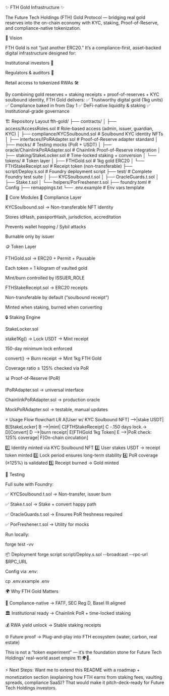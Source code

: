 ✨ FTH Gold Infrastructure ✨

The Future Tech Holdings (FTH) Gold Protocol — bridging real gold reserves into the on-chain economy with KYC, staking, Proof-of-Reserve, and compliance-native tokenization.

🚀 Vision

FTH Gold is not “just another ERC20.” It’s a compliance-first, asset-backed digital infrastructure designed for:

Institutional investors 🏦

Regulators & auditors 📑

Retail access to tokenized RWAs 🛠️

By combining gold reserves + staking receipts + proof-of-reserves + KYC soulbound identity, FTH Gold delivers:
✅ Trustworthy digital gold (1kg units)
✅ Compliance baked in from Day 1
✅ DeFi-native liquidity & staking
✅ Institutional-grade governance

🏗 Repository Layout
fth-gold/
├── contracts/
│   ├── access/AccessRoles.sol          # Role-based access (admin, issuer, guardian, KYC)
│   ├── compliance/KYCSoulbound.sol     # Soulbound KYC identity NFTs
│   ├── interfaces/IPoRAdapter.sol      # Proof-of-Reserve adapter standard
│   ├── mocks/                          # Testing mocks (PoR + USDT)
│   ├── oracle/ChainlinkPoRAdapter.sol  # Chainlink Proof-of-Reserve integration
│   ├── staking/StakeLocker.sol         # Time-locked staking + conversion
│   └── tokens/                         # Token layer
│       ├── FTHGold.sol                 # 1kg gold ERC20
│       └── FTHStakeReceipt.sol         # Receipt token (non-transferable)
├── script/Deploy.s.sol                 # Foundry deployment script
├── test/                               # Complete Foundry test suite
│   ├── KYCSoulbound.t.sol
│   ├── OracleGuards.t.sol
│   ├── Stake.t.sol
│   └── helpers/PorFreshener.t.sol
├── foundry.toml                        # Config
├── remappings.txt
└── .env.example                        # Env vars template

🔑 Core Modules
👤 Compliance Layer

KYCSoulbound.sol → Non-transferable NFT identity

Stores idHash, passportHash, jurisdiction, accreditation

Prevents wallet hopping / Sybil attacks

Burnable only by issuer

🪙 Token Layer

FTHGold.sol → ERC20 + Permit + Pausable

Each token = 1 kilogram of vaulted gold

Mint/burn controlled by ISSUER_ROLE

FTHStakeReceipt.sol → ERC20 receipts

Non-transferable by default (“soulbound receipt”)

Minted when staking, burned when converting

🔒 Staking Engine

StakeLocker.sol

stake1Kg() → Lock USDT → Mint receipt

150-day minimum lock enforced

convert() → Burn receipt → Mint 1kg FTH Gold

Coverage ratio ≥ 125% checked via PoR

📊 Proof-of-Reserve (PoR)

IPoRAdapter.sol → universal interface

ChainlinkPoRAdapter.sol → production oracle

MockPoRAdapter.sol → testable, manual updates

⚡ Usage Flow
flowchart LR
  A[User w/ KYC Soulbound NFT] -->|stake USDT| B[StakeLocker]
  B -->|mint| C[FTHStakeReceipt]
  C -.150 days lock.-> D[Convert]
  D -->|burn receipt| E[FTHGold 1kg Token]
  E -->|PoR check: 125% coverage| F[On-chain circulation]


1️⃣ Identity minted via KYC Soulbound NFT
2️⃣ User stakes USDT → receipt token minted
3️⃣ Lock period ensures long-term stability
4️⃣ PoR coverage (≥125%) is validated
5️⃣ Receipt burned → Gold minted

🧪 Testing

Full suite with Foundry:

✅ KYCSoulbound.t.sol → Non-transfer, issuer burn

✅ Stake.t.sol → Stake + convert happy path

✅ OracleGuards.t.sol → Ensures PoR freshness required

✅ PorFreshener.t.sol → Utility for mocks

Run locally:

forge test -vv

📦 Deployment
forge script script/Deploy.s.sol --broadcast --rpc-url $RPC_URL


Config via .env:

cp .env.example .env

🌍 Why FTH Gold Matters

🔐 Compliance-native → FATF, SEC Reg D, Basel III aligned

🏛 Institutional ready → Chainlink PoR + time-locked staking

💰 RWA yield unlock → Stable staking receipts

🌐 Future proof → Plug-and-play into FTH ecosystem (water, carbon, real estate)

This is not a “token experiment” — it’s the foundation stone for Future Tech Holdings’ real-world asset empire 🏗️🌍💎.

⚡ Next Steps:
Want me to extend this README with a roadmap + monetization section (explaining how FTH earns from staking fees, vaulting spreads, compliance SaaS)? That would make it pitch-deck-ready for Future Tech Holdings investors.
